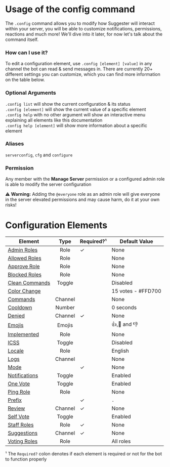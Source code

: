 # Usage of the config command

The `.config` command allows you to modify how Suggester will interact within your server, you will be able to customize notifications, permissions, reactions and much more! We'll dive into it later, for now let's talk about the command itself.

### How can I use it?

To edit a configuration element, use `.config [element] [value]` in any channel the bot can read & send messages in. There are currently 20+ different settings you can customize, which you can find more information on the table below.

### Optional Arguments

`.config list` will show the current configuration & its status\
`.config [element]` will show the current value of a specific element\
`.config help` with no other argument will show an interactive menu explaining all elements like this documentation\
`.config help [element]` will show more information about a specific element

### Aliases
`serverconfig`, `cfg` and `configure`

### Permission
Any member with the **Manage Server** permission or a configured admin role is able to modify the server configuration

⚠ **Warning:** Adding the `@everyone` role as an admin role will give everyone in the server elevated permissions and may cause harm, do it at your own risks!

# Configuration Elements

| Element                                       |                Type                          |   Required?¹          | Default Value         |
|-----------------------------------------------|:--------------------------------------------:|-----------------------|-----------------------|
| [Admin Roles](/config/adminroles.md)          | Role                                         |        ✓              |      None             |
| [Allowed Roles](/config/allowedroles.md)      | Role                                         |                       |         None          | 
| [Approve Role](/config/approverole.md)        | Role                                         |                       |         None           |
| [Blocked Roles](/config/blockedroles.md)      | Role                                         |                       |         None           |
| [Clean Commands](/config/cleancommands.md)    | Toggle                                       |                       |         Disabled       |
| [Color Change](/config/colorchange.md)        |                                              |                       | 15 votes - #FFD700     |
| [Commands](/config/commands.md)               | Channel                                      |                       |         None           |
| [Cooldown](/config/cooldown.md)               | Number                                       |                       |       0 seconds        |
| [Denied](/config/denied.md)                   | Channel                                      |           ✓           |         None           |
| [Emojis](/config/emojis.md)                   | Emojis                                       |                       |      👍,🤷 and 👎     |
| [Implemented](/config/implemented.md)         | Role                                         |                       |        None            |
| [ICSS](/config/inchannelsuggestions.md)       | Toggle                                       |                       |         Disabled       |
| [Locale](/config/locale.md)                   | Role                                         |                       |          English       |
| [Logs](/config/logs.md)                       | Channel                                      |                       |            None        |
| [Mode](/config/mode.md)                       |                                              |           ✓           |            None       |
| [Notifications](/config/notify.md)            |  Toggle                                      |                       |            Enabled     |
| [One Vote](/config/onevote.md)                |  Toggle                                      |                       |       Enabled               |
| [Ping Role](/config/pingrole.md)              | Role                                         |                       |   None                    |
| [Prefix](/config/prefix.md)                   |                                              |          ✓             |     `.`                  |
| [Review](/config/review.md)                   | Channel                                      |          ✓             |     None                  |
| [Self Vote](/config/selfvote.md)              | Toggle                                       |                       |         Enabled                       |
| [Staff Roles](/config/staffroles.md)          | Role                                         |           ✓            |       None                      |
| [Suggestions](/config/suggestions.md)         | Channel                                      |          ✓             |       None                      |
| [Voting Roles](/config/voting.md)             | Role                                         |                        |       All roles                  |

¹ The `Required?` colon denotes if each element is required or not for the bot to function properly


